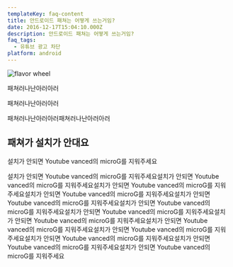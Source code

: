 ```yaml
---
templateKey: faq-content
title: 안드로이드 패쳐는 어떻게 쓰는거임?
date: 2016-12-17T15:04:10.000Z
description: 안드로이드 패쳐는 어떻게 쓰는거임?
faq_tags:
  - 유튜브 광고 차단
platform: android
---
```

![flavor wheel](/img/flavor_wheel.jpg)

패쳐러나난아러아러

패쳐러나난아러아러

패쳐러나난아러아러패쳐러나난아러아러

## 패쳐가 설치가 안대요

설치가 안되면 Youtube vanced의 microG를 지워주세요

설치가 안되면 Youtube vanced의 microG를 지워주세요설치가 안되면 Youtube vanced의 microG를 지워주세요설치가 안되면 Youtube vanced의 microG를 지워주세요설치가 안되면 Youtube vanced의 microG를 지워주세요설치가 안되면 Youtube vanced의 microG를 지워주세요설치가 안되면 Youtube vanced의 microG를 지워주세요설치가 안되면 Youtube vanced의 microG를 지워주세요설치가 안되면 Youtube vanced의 microG를 지워주세요설치가 안되면 Youtube vanced의 microG를 지워주세요설치가 안되면 Youtube vanced의 microG를 지워주세요설치가 안되면 Youtube vanced의 microG를 지워주세요설치가 안되면 Youtube vanced의 microG를 지워주세요설치가 안되면 Youtube vanced의 microG를 지워주세요
